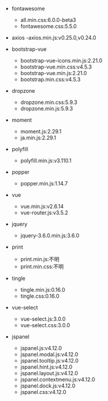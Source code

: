 - fontawesome
   - all.min.css:6.0.0-beta3
   - fontawesome.css:5.5.0

- axios
   -axios.min.js:v0.25.0,v0.24.0

- bootstrap-vue
   - bootstrap-vue-icons.min.js:2.21.0
   - bootstrap-vue.min.css:v4.5.3
   - bootstrap-vue.min.js:2.21.0
   - bootstrap.min.css:v4.5.3

- dropzone
   - dropzone.min.css:5.9.3
   - dropzone.min.js:5.9.3

- moment
   - moment.js:2.29.1
   - ja.min.js:2.29.1

- polyfill
   - polyfill.min.js:v3.110.1

- popper
   - popper.min.js:1.14.7

- vue
   - vue.min.js:v2.6.14
   - vue-router.js:v3.5.2

- jquery
   - jquery-3.6.0.min.js:3.6.0

- print
   - print.min.js:不明
   - print.min.css:不明

- tingle
   - tingle.min.js:0.16.0
   - tingle.css:0.16.0

- vue-select
   - vue-select.js:3.0.0
   - vue-select.css:3.0.0

- jspanel
   - jspanel.js:v4.12.0
   - jspanel.modal.js:v4.12.0
   - jspanel.tooltip.js:v4.12.0
   - jspanel.hint.js:v4.12.0
   - jspanel.layout.js:v4.12.0
   - jspanel.contextmenu.js:v4.12.0
   - jspanel.dock.js:v4.12.0
   - jspanel.css:v4.12.0

